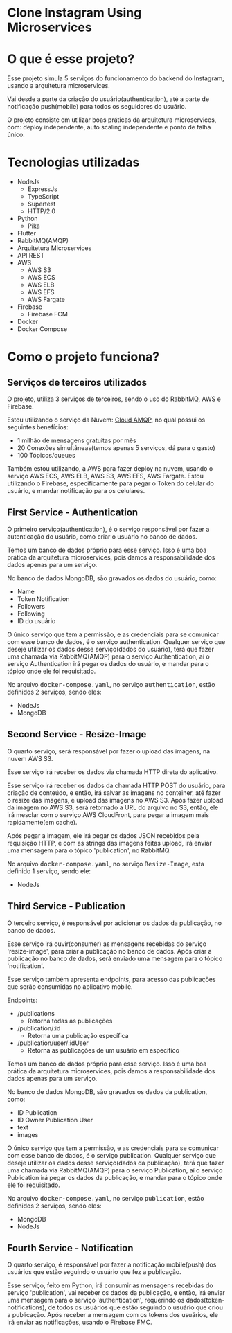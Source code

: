# Clone Instagram Using Microservices

# O que é esse projeto?
Esse projeto simula 5 serviços do funcionamento do backend do Instagram, usando a arquitetura microservices.

Vai desde a parte da criação do usuário(authentication), até a parte de notificação push(mobile) para todos os seguidores do usuário.

O projeto consiste em utilizar boas práticas da arquitetura microservices, com: deploy independente, auto scaling independente e ponto de falha único.

# Tecnologias utilizadas
- NodeJs
    - ExpressJs
    - TypeScript
    - Supertest
    - HTTP/2.0
- Python
    - Pika
- Flutter
- RabbitMQ(AMQP)
- Arquitetura Microservices
- API REST
- AWS
    - AWS S3
    - AWS ECS
    - AWS ELB
    - AWS EFS
    - AWS Fargate
- Firebase
    - Firebase FCM
- Docker
- Docker Compose

# Como o projeto funciona?

## Serviços de terceiros utilizados
O projeto, utiliza 3 serviços de terceiros, sendo o uso do RabbitMQ, AWS e Firebase.

Estou utilizando o serviço da Nuvem: [Cloud AMQP](https://www.cloudamqp.com/), no qual possui os seguintes benefícios:
- 1 milhão de mensagens gratuitas por mês
- 20 Conexões simultâneas(temos apenas 5 serviços, dá para o gasto)
- 100 Tópicos/queues

Também estou utilizando, a AWS para fazer deploy na nuvem, usando o serviço AWS ECS, AWS ELB, AWS S3, AWS EFS, AWS Fargate.
Estou utilizando o Firebase, especificamente para pegar o Token do celular do usuário, e mandar notificação para os celulares.


## First Service - Authentication
O primeiro serviço(authentication), é o serviço responsável por fazer a autenticação do usuário, como criar o usuário no banco de dados.

Temos um banco de dados próprio para esse serviço. Isso é uma boa prática da arquitetura microservices, pois damos a responsabilidade dos dados apenas para um serviço.

No banco de dados MongoDB, são gravados os dados do usuário, como:
- Name
- Token Notification
- Followers
- Following
- ID do usuário

O único serviço que tem a permissão, e as credenciais para se comunicar com esse banco de dados, é o serviço authentication. Qualquer serviço que deseje utilizar os dados desse serviço(dados do usuário), terá que fazer uma chamada via RabbitMQ(AMQP) para o serviço Authentication, aí o serviço Authentication irá pegar os dados do usuário, e mandar para o tópico onde ele foi requisitado.

No arquivo <kbd>docker-compose.yaml</kbd>, no serviço <kbd>authentication</kbd>, estão definidos 2 serviços, sendo eles:
- NodeJs
- MongoDB


## Second Service - Resize-Image
O quarto serviço, será responsável por fazer o upload das imagens, na nuvem AWS S3.

Esse serviço irá receber os dados via chamada HTTP direta do aplicativo.

Esse serviço irá receber os dados da chamada HTTP POST do usuário, para criação de conteúdo, e então, irá salvar as imagens no conteiner, até fazer o resize das imagens, e upload das imagens no AWS S3. Após fazer upload da imagem no AWS S3, será retornado a URL do arquivo no S3, então, ele irá mesclar com o serviço AWS CloudFront, para pegar a imagem mais rapidamente(em cache).

Após pegar a imagem, ele irá pegar os dados JSON recebidos pela requisição HTTP, e com as strings das imagens feitas upload, irá enviar uma mensagem para o tópico 'publication', no RabbitMQ.

No arquivo <kbd>docker-compose.yaml</kbd>, no serviço <kbd>Resize-Image</kbd>, esta definido 1 serviço, sendo ele:
- NodeJs

## Third Service - Publication
O terceiro serviço, é responsável por adicionar os dados da publicação, no banco de dados.

Esse serviço irá ouvir(consumer) as mensagens recebidas do serviço 'resize-image', para criar a publicação no banco de dados. Após criar a publicação no banco de dados, será enviado uma mensagem para o tópico 'notification'.

Esse serviço também apresenta endpoints, para acesso das publicações que serão consumidas no aplicativo mobile.

Endpoints:
- /publications
    - Retorna todas as publicações
- /publication/:id
    - Retorna uma publicação específica
- /publication/user/:idUser
    - Retorna as publicações de um usuário em específico

Temos um banco de dados próprio para esse serviço. Isso é uma boa prática da arquitetura microservices, pois damos a responsabilidade dos dados apenas para um serviço.

No banco de dados MongoDB, são gravados os dados da publication, como:
- ID Publication
- ID Owner Publication User
- text
- images

O único serviço que tem a permissão, e as credenciais para se comunicar com esse banco de dados, é o serviço publication. Qualquer serviço que deseje utilizar os dados desse serviço(dados da publicação), terá que fazer uma chamada via RabbitMQ(AMQP) para o serviço Publication, aí o serviço Publication irá pegar os dados da publicação, e mandar para o tópico onde ele foi requisitado.

No arquivo <kbd>docker-compose.yaml</kbd>, no serviço <kbd>publication</kbd>, estão definidos 2 serviços, sendo eles:
- MongoDB
- NodeJs

## Fourth Service - Notification
O quarto serviço, é responsável por fazer a notificação mobile(push) dos usuários que estão seguindo o usuário que fez a publicação.

Esse serviço, feito em Python, irá consumir as mensagens recebidas do serviço 'publication', vai receber os dados da publicação, e então, irá enviar uma mensagem para o serviço 'authentication', requerindo os dados(token-notifications), de todos os usuários que estão seguindo o usuário que criou a publicação. Após receber a mensagem com os tokens dos usuários, ele irá enviar as notificações, usando o Firebase FMC.